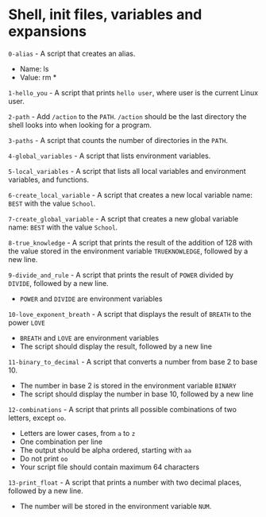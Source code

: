 # Shell, init files, variables and expansions

`0-alias` - A script that creates an alias.
- Name: ls
- Value: rm *

`1-hello_you` - A script that prints `hello user`, where user is the current Linux user.

`2-path` - Add `/action` to the `PATH`. `/action` should be the last directory the shell looks into when looking for a program.

`3-paths` - A script that counts the number of directories in the `PATH`.

`4-global_variables` - A script that lists environment variables. 

`5-local_variables` - A script that lists all local variables and environment variables, and functions.

`6-create_local_variable` - A script that creates a new local variable name: `BEST` with the value `School`.

`7-create_global_variable` - A script that creates a new global variable name: `BEST` with the value `School`.

`8-true_knowledge` - A script that prints the result of the addition of 128 with the value stored in the environment variable `TRUEKNOWLEDGE`, followed by a new line.

`9-divide_and_rule` - A script that prints the result of `POWER` divided by `DIVIDE`, followed by a new line.
- `POWER` and `DIVIDE` are environment variables

`10-love_exponent_breath` - A script that displays the result of `BREATH` to the power `LOVE`
- `BREATH` and `LOVE` are environment variables
- The script should display the result, followed by a new line

`11-binary_to_decimal` - A script that converts a number from base 2 to base 10.
- The number in base 2 is stored in the environment variable `BINARY`
- The script should display the number in base 10, followed by a new line

`12-combinations` - A script that prints all possible combinations of two letters, except `oo`.
- Letters are lower cases, from `a` to `z`
- One combination per line
- The output should be alpha ordered, starting with `aa`
- Do not print `oo`
- Your script file should contain maximum 64 characters

`13-print_float` - A script that prints a number with two decimal places, followed by a new line.
- The number will be stored in the environment variable `NUM`.
